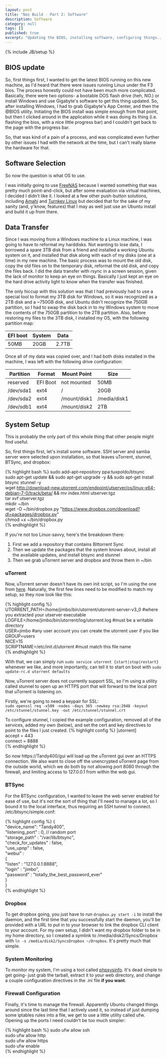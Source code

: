 ```yaml
---
layout: post
title: "Nas Build - Part 2: Software"
description: Software
category: null
tags: []
published: true
excerpt: "Updating the BIOS, installing software, configuring things..."
---
```


{% include JB/setup %}

## BIOS update

So, first things first, I wanted to get the latest BIOS running on this new machine, as I'd heard that there were issues running Linux under the F3 bios. The process honestly could not have been much more complicated. Basically, there were two options- a bootable DOS flash drive (heh, NO.) or install Windows and use Gigabyte's software to get this thing updated. So, after installing Windows, I had to grab Gigabyte's App Center, and then the @BIOS utility. Initiating the BIOS install was simple enough from that point, but then I clicked around in the application while it was doing its thing (i.e. flashing the bios, with a nice little progress bar) and I couldn't get back to the page with the progress bar.

So, that was kind of a pain of a process, and was complicated even further by other issues I had with the network at the time, but I can't really blame the hardware for that.

## Software Selection

So now the question is what OS to use.

I was initially going to use [FreeNAS](http://www.freenas.org/) because I wanted something that was pretty much point-and-click, but after some evaluation via virtual machines, I decided I didn't like it. I looked at a few other push-button solutions, including [Amahi](https://www.amahi.org/) and [Turnkey Linux](http://www.turnkeylinux.org/) but decided that for the sake of my sanity (and, y'know, features) that I may as well just use an Ubuntu install and build it up from there.

## Data Transfer

Since I was moving from a Windows machine to a Linux machine, I was going to have to reformat my harddisks. Not wanting to lose data, I borrowed a spare 3TB disk from a friend and installed a working Ubuntu system on it, and installed that disk along with each of my disks (one at a time) in my new machine. The basic process was to mount the old disk, copy the old files on to the temporary disk, reformat the old disk, and copy the files back. I did the data transfer with rsync in a screen session, given the lack of monitor to keep an eye on things. Basically I just kept an eye on the hard drive activity light to know when the transfer was finished.

The only hiccup with this solution was that I had previously had to use a special tool to format my 3TB disk for Windows, so it was recognized as a 2TB disk and a ~750GB disk, and Ubuntu didn't recognize the 750GB partition, so I had to swap the disk back in to my Windows system to move the contents of the 750GB partition to the 2TB partition. Also, before restoring my files to the 3TB disk, I installed my OS, with the following partition map:

| EFI boot | System | Data  |
|----------|--------|-------|
| 50MB     | 20GB   | 2.7TB |

Once all of my data was copied over, and I had both disks installed in the machine, I was left with the following drive configuration:

| Partition | Format | Mount Point | Size |
|-----------|--------|-------------|------|
|reserved  | EFI Boot| not mounted| 50MB|
|/dev/sda1  | ext4| / | 20GB |
|/dev/sda2 | ext4 | /mount/disk1 | /media/disk1 | 2.7TB |
|/dev/sdb1 | ext4 | /mount/disk2 | 2TB |


## System Setup

This is probably the only part of this whole thing that other people might find useful.

So, first things first, let's install some software. SSH server and samba server were selected upon installation, so that leaves uTorrent, stunnel, BTSync, and dropbox:

{% highlight bash %}
sudo add-apt-repository ppa:tuxpoldo/btsync  
sudo apt-get update && sudo apt-get upgrade -y && sudo apt-get install btsync stunnel -y  
wget http://download-new.utorrent.com/endpoint/utserver/os/linux-x64-debian-7-0/track/beta/ && mv index.html utserver.tgz  
tar xvf utserver.tgz  
mkdir ~/bin  
wget -O ~/bin/dropbox.py "https://www.dropbox.com/download?dl=packages/dropbox.py"  
chmod +x ~/bin/dropbox.py  
{% endhighlight %}

If you're not too Linux-savvy, here's the breakdown there:
1. First we add a repository that contains Bittorrent Sync
2. Then we update the packages that the system knows about, install all the available updates, and install btsync and stunnel
3. Then we grab uTorrent server and dropbox and throw them in ~/bin

### uTorrent
Now, uTorrent server doesn't have its own init script, so I'm using the one from [here](https://github.com/vortex-5/utorrent_initd/blob/master/utorrent). Naturally, the first few lines need to be modified to match my setup, so they now look like this:

{% highlight config %}
UTORRENT_PATH=/home/jimbo/bin/utorrent/utorrent-server-v3_0 #where you extracted your utserver executable  
LOGFILE=/home/jimbo/bin/utorrent/log/utorrent.log #must be a writable directory  
USER=jimbo #any user account you can create the utorrent user if you like  
GROUP=users  
NICE=15  
SCRIPTNAME=/etc/init.d/utorrent #must match this file name  
{% endhighlight %}


With that, we can simply run `sudo service utorrent {start|stop|restart}` whenever we like, and more importantly, can tell it to start on boot with `sudo update-rc.d utorrent defaults`

Now, uTorrent server does not currently support SSL, so I'm using a utility called stunnel to open up an HTTPS port that will forward to the local port that uTorrent is listening on.

Firstly, we're going to need a keypair for SSL:  
`sudo openssl req -x509 -nodes -days 365 -newkey rsa:2048 -keyout /etc/stunnel/stunnel.key -out /etc/stunnel/stunnel.crt`

To configure stunnel, I copied the example configuration, removed all of the services, added my own (below), and set the cert and key directives to point to the files I just created.
{% highlight config %}
[utorrent]  
accept = 443  
connect = 8888  
{% endhighlight %}



So now https://Tandy400/gui will load up the uTorrent gui over an HTTPS connection. We also want to close off the unencrypted uTorrent page from the outside world, which we do both by not allowing port 8080 through the firewall, and limiting access to 127.0.0.1 from within the web gui.

### BTSync
For the BTSync configuration, I wanted to leave the web server enabled for ease of use, but it's not the sort of thing that I'll need to manage a lot, so I bound it to the local interface, thus requiring an SSH tunnel to connect.  
/etc/btsync/simple.conf:  

{% highlight config %}
{  
	"device_name": "Tandy400",  
	"listening_port" : 0,                   // random port  
	"storage_path" : "/var/lib/btsync",  
	"check_for_updates" : false,  
	"use_upnp" : false,  
	"webui" :  
	{  
		"listen" : "127.0.0.1:8888",  
		"login" : "jimbo",  
		"password" : "totally_the_best_password_ever"  
	}  
}  
{% endhighlight %}


### Dropbox

To get dropbox going, you just have to run `dropbox.py start -i` to install the daemon, and the first time that you successfully start the daemon, you'll be provided with a URL to put in to your browser to link the dropbox CLI client to your account. For my own setup, I didn't want my dropbox folder to be in my home directory, so I created a symlink to /media/disk2/Syncs/Dropbox with `ln -s /media/disk2/SyncsDropbox ~/Dropbox`.
It's pretty much that simple.

### System Monitoring

To monitor my system, I'm using a tool called [phpsysinfo](https://codeload.github.com/phpsysinfo/). It's dead simple to get going- just grab the tarball, extract it to your web directory, and change a couple configuration directives in the .ini file **if you want**.


### Firewall Configuration

Finally, it's time to manage the firewall. Apparently Ubuntu changed things around since the last time that I actively used it, so instead of just dumping some iptables rules into a file, we get to use a little utility called ufw.
Opening up the ports I need couldn't be too much simpler:

{% highlight bash %}
sudo ufw allow ssh  
sudo ufw allow http  
sudo ufw allow https  
sudo ufw enable  
{% endhighlight %}